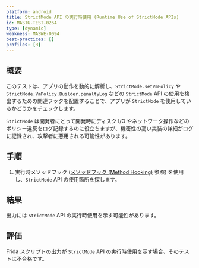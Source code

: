 ```yaml
---
platform: android
title: StrictMode API の実行時使用 (Runtime Use of StrictMode APIs)
id: MASTG-TEST-0264
type: [dynamic]
weakness: MASWE-0094
best-practices: []
profiles: [R]
---
```


## 概要

このテストは、アプリの動作を動的に解析し、`StrictMode.setVmPolicy` や `StrictMode.VmPolicy.Builder.penaltyLog` などの `StrictMode` API の使用を検出するための関連フックを配置することで、アプリが `StrictMode` を使用しているかどうかをチェックします。

`StrictMode` は開発者にとって開発時にディスク I/O やネットワーク操作などのポリシー違反をログ記録するのに役立ちますが、機密性の高い実装の詳細がログに記録され、攻撃者に悪用される可能性があります。

## 手順

1. 実行時メソッドフック ([メソッドフック (Method Hooking)](../../../techniques/android/MASTG-TECH-0043.md) 参照) を使用し、`StrictMode` API の使用箇所を探します。

## 結果

出力には `StrictMode` API の実行時使用を示す可能性があります。

## 評価

Frida スクリプトの出力が `StrictMode` API の実行時使用を示す場合、そのテストは不合格です。
